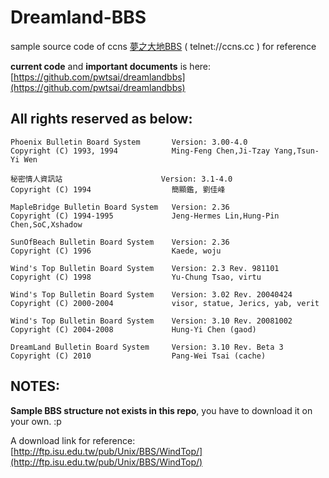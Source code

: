 # Dreamland-BBS

sample source code of ccns [夢之大地BBS](http://bbs.ccns.cc) ( telnet://ccns.cc ) for reference

**current code** and **important documents** is here:
[https://github.com/pwtsai/dreamlandbbs](https://github.com/pwtsai/dreamlandbbs)


## All rights reserved as below:

`Phoenix Bulletin Board System       Version: 3.00-4.0`<br>
`Copyright (C) 1993, 1994            Ming-Feng Chen,Ji-Tzay Yang,Tsun-Yi Wen`<br>

`秘密情人資訊站                      Version: 3.1-4.0`<br>
`Copyright (C) 1994                  簡顯鑑, 劉佳峰`<br>

`MapleBridge Bulletin Board System   Version: 2.36`<br>
`Copyright (C) 1994-1995             Jeng-Hermes Lin,Hung-Pin Chen,SoC,Xshadow`<br>

`SunOfBeach Bulletin Board System    Version: 2.36`<br>
`Copyright (C) 1996                  Kaede, woju`<br>

`Wind's Top Bulletin Board System    Version: 2.3 Rev. 981101`<br>
`Copyright (C) 1998                  Yu-Chung Tsao, virtu`<br>

`Wind's Top Bulletin Board System    Version: 3.02 Rev. 20040424`<br>
`Copyright (C) 2000-2004             visor, statue, Jerics, yab, verit`<br>

`Wind's Top Bulletin Board System    Version: 3.10 Rev. 20081002`<br>
`Copyright (C) 2004-2008             Hung-Yi Chen (gaod)`<br>

`DreamLand Bulletin Board System     Version: 3.10 Rev. Beta 3`<br>
`Copyright (C) 2010                  Pang-Wei Tsai (cache)`<br>



## NOTES:
**Sample BBS structure not exists in this repo**, you have to download it on your own. :p

A download link for reference: [http://ftp.isu.edu.tw/pub/Unix/BBS/WindTop/](http://ftp.isu.edu.tw/pub/Unix/BBS/WindTop/)
